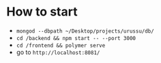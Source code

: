 # How to start
- `mongod --dbpath ~/Desktop/projects/urussu/db/`
- `cd /backend && npm start -- --port 3000`
- `cd /frontend && polymer serve`
- go to `http://localhost:8081/`